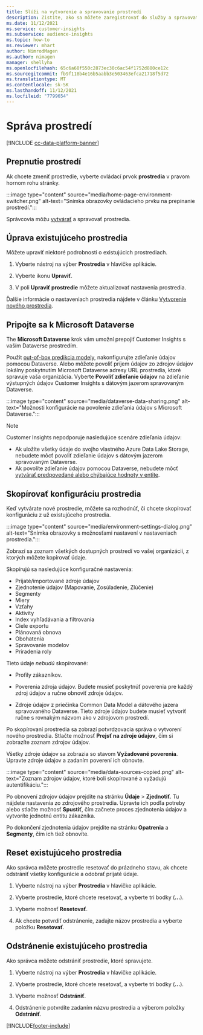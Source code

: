 ```yaml
---
title: Slúži na vytvorenie a spravovanie prostredí
description: Zistite, ako sa môžete zaregistrovať do služby a spravovať prostredia.
ms.date: 11/12/2021
ms.service: customer-insights
ms.subservice: audience-insights
ms.topic: how-to
ms.reviewer: mhart
author: NimrodMagen
ms.author: nimagen
manager: shellyha
ms.openlocfilehash: 65c6a68f550c2873ec30c6ac54f1752d880ce12c
ms.sourcegitcommit: fb9f118b4e16b5aabb3e503463efca21718f5d72
ms.translationtype: MT
ms.contentlocale: sk-SK
ms.lasthandoff: 11/12/2021
ms.locfileid: "7799654"
---
```

# <a name="manage-environments"></a>Správa prostredí

[!INCLUDE [cc-data-platform-banner](../includes/cc-data-platform-banner.md)]

## <a name="switch-environments"></a>Prepnutie prostredí

Ak chcete zmeniť prostredie, vyberte ovládací prvok **prostredia** v pravom hornom rohu stránky.

:::image type="content" source="media/home-page-environment-switcher.png" alt-text="Snímka obrazovky ovládacieho prvku na prepínanie prostredí.":::

Správcovia môžu [vytvárať](create-environment.md) a spravovať prostredia.

## <a name="edit-an-existing-environment"></a>Úprava existujúceho prostredia

Môžete upraviť niektoré podrobnosti o existujúcich prostrediach.

1.  Vyberte nástroj na výber **Prostredia** v hlavičke aplikácie.

2.  Vyberte ikonu **Upraviť**.

3. V poli **Upraviť prostredie** môžete aktualizovať nastavenia prostredia.

Ďalšie informácie o nastaveniach prostredia nájdete v článku [Vytvorenie nového prostredia](create-environment.md).

## <a name="connect-to-microsoft-dataverse"></a>Pripojte sa k Microsoft Dataverse
   
The **Microsoft Dataverse** krok vám umožní prepojiť Customer Insights s vaším Dataverse prostredím.

Použit [out-of-box predikcia modely](predictions-overview.md#out-of-box-models), nakonfigurujte zdieľanie údajov pomocou Dataverse. Alebo môžete povoliť príjem údajov zo zdrojov údajov lokálny poskytnutím Microsoft Dataverse adresy URL prostredia, ktoré spravuje vaša organizácia. Vyberte **Povoliť zdieľanie údajov** na zdieľanie výstupných údajov Customer Insights s dátovým jazerom spravovaným Dataverse.

:::image type="content" source="media/dataverse-data-sharing.png" alt-text="Možnosti konfigurácie na povolenie zdieľania údajov s Microsoft Dataverse.":::

> [!NOTE]
> Customer Insights nepodporuje nasledujúce scenáre zdieľania údajov:
> - Ak uložíte všetky údaje do svojho vlastného Azure Data Lake Storage, nebudete môcť povoliť zdieľanie údajov s dátovým jazerom spravovaným Dataverse.
> - Ak povolíte zdieľanie údajov pomocou Dataverse, nebudete môcť [vytvárať predpovedané alebo chýbajúce hodnoty v entite](predictions.md).

## <a name="copy-the-environment-configuration"></a>Skopírovať konfiguráciu prostredia

Keď vytvárate nové prostredie, môžete sa rozhodnúť, či chcete skopírovať konfiguráciu z už existujúceho prostredia. 

:::image type="content" source="media/environment-settings-dialog.png" alt-text="Snímka obrazovky s možnosťami nastavení v nastaveniach prostredia.":::

Zobrazí sa zoznam všetkých dostupných prostredí vo vašej organizácii, z ktorých môžete kopírovať údaje.

Skopírujú sa nasledujúce konfiguračné nastavenia:

- Prijaté/importované zdroje údajov
- Zjednotenie údajov (Mapovanie, Zosúladenie, Zlúčenie)
- Segmenty
- Miery
- Vzťahy
- Aktivity
- Index vyhľadávania a filtrovania
- Ciele exportu
- Plánovaná obnova
- Obohatenia
- Spravovanie modelov
- Priradenia roly

Tieto údaje *nebudú* skopírované:

- Profily zákazníkov.
- Poverenia zdroja údajov. Budete musieť poskytnúť poverenia pre každý zdroj údajov a ručne obnoviť zdroje údajov.

- Zdroje údajov z priečinka Common Data Model a dátového jazera spravovaného Dataverse. Tieto zdroje údajov budete musieť vytvoriť ručne s rovnakým názvom ako v zdrojovom prostredí.

Po skopírovaní prostredia sa zobrazí potvrdzovacia správa o vytvorení nového prostredia. Stlačte možnosť **Prejsť na zdroje údajov**, čím si zobrazíte zoznam zdrojov údajov.

Všetky zdroje údajov sa zobrazia so stavom **Vyžadované poverenia**. Upravte zdroje údajov a zadaním poverení ich obnovte.

:::image type="content" source="media/data-sources-copied.png" alt-text="Zoznam zdrojov údajov, ktoré boli skopírované a vyžadujú autentifikáciu.":::

Po obnovení zdrojov údajov prejdite na stránku **Údaje** > **Zjednotiť**. Tu nájdete nastavenia zo zdrojového prostredia. Upravte ich podľa potreby alebo stlačte možnosť **Spustiť**, čím začnete proces zjednotenia údajov a vytvoríte jednotnú entitu zákazníka.

Po dokončení zjednotenia údajov prejdite na stránku **Opatrenia** a **Segmenty**, čím ich tiež obnovíte.

## <a name="reset-an-existing-environment"></a>Reset existujúceho prostredia

Ako správca môžete prostredie resetovať do prázdneho stavu, ak chcete odstrániť všetky konfigurácie a odobrať prijaté údaje.

1.  Vyberte nástroj na výber **Prostredia** v hlavičke aplikácie. 

2.  Vyberte prostredie, ktoré chcete resetovať, a vyberte tri bodky (**...**). 

3. Vyberte možnosť **Resetovať**. 

4.  Ak chcete potvrdiť odstránenie, zadajte názov prostredia a vyberte položku **Resetovať**.

## <a name="delete-an-existing-environment"></a>Odstránenie existujúceho prostredia

Ako správca môžete odstrániť prostredie, ktoré spravujete.

1.  Vyberte nástroj na výber **Prostredia** v hlavičke aplikácie.

2.  Vyberte prostredie, ktoré chcete resetovať, a vyberte tri bodky (**...**). 

3. Vyberte možnosť **Odstrániť**. 

4.  Odstránenie potvrdíte zadaním názvu prostredia a výberom položky **Odstrániť**.


[!INCLUDE[footer-include](../includes/footer-banner.md)]
